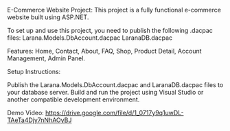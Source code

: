 E-Commerce Website Project: This project is a fully functional e-commerce website built using ASP.NET. 

To set up and use this project, you need to publish the following .dacpac files: 
Larana.Models.DbAccount.dacpac LaranaDB.dacpac 

Features: Home, Contact, About, FAQ, Shop, Product Detail, Account Management, Admin Panel. 

Setup Instructions:

Publish the Larana.Models.DbAccount.dacpac and LaranaDB.dacpac files to your database server. 
Build and run the project using Visual Studio or another compatible development environment.


Demo Video: https://drive.google.com/file/d/1_0717y9q1uwDL-TAeTa4Djy7nNhAOyBJ
